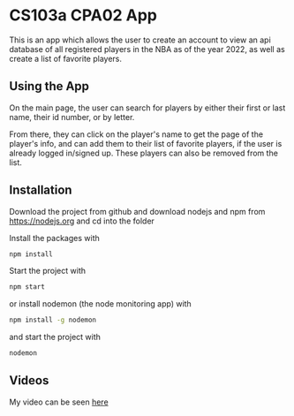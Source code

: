 # CS103a CPA02 App

This is an app which allows the user to create an account
to view an api database of all registered players in the NBA 
as of the year 2022, as well as create a list of favorite players.

## Using the App
On the main page, the user can search for players by either their first 
or last name, their id number, or by letter. 

From there, they can click on the player's name to get the page of the player's info, and 
can add them to their list of favorite players, if the user is already logged in/signed up.
These players can also be removed from the list. 

## Installation
Download the project from github and download nodejs and npm from https://nodejs.org
and cd into the folder

Install the packages with
``` bash
npm install
```
Start the project with
``` bash
npm start
```
or install nodemon (the node monitoring app) with
``` bash
npm install -g nodemon
```
and start the project with
``` bash
nodemon
```

## Videos

My video can be seen [here](https://brandeis.zoom.us/rec/play/vLCWPz9whtfifNNMryoW-NutIbihzHlRWFQ6uFdDaoc1MzAOyfezZgratmK_DoE8sJ_GGreAK5gzBHO6.Esqk0yLdpQdoSJdg?autoplay=true&startTime=1652048431000)
